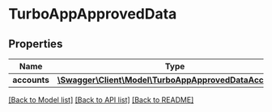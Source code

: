 # TurboAppApprovedData

## Properties
Name | Type | Description | Notes
------------ | ------------- | ------------- | -------------
**accounts** | [**\Swagger\Client\Model\TurboAppApprovedDataAccounts[]**](TurboAppApprovedDataAccounts.md) |  | [optional] 

[[Back to Model list]](../../README.md#documentation-for-models) [[Back to API list]](../../README.md#documentation-for-api-endpoints) [[Back to README]](../../README.md)

